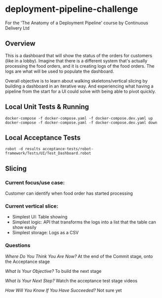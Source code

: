 # deployment-pipeline-challenge
For the 'The Anatomy of a Deployment Pipeline' course by Continuous Delivery Ltd

## Overview
This is a dashboard that will show the status of the orders for customers (like in a lobby). Imagine that there is a different system that's actually processing the food orders, and it is creating logs of the food orders. The logs are what will be used to populate the dashboard. 

Overall objective is to learn about walking skeletons/vertical slicing by building a dashboard in an iterative way. And experiencing what having a pipeline from the start for a UI could solve with being able to pivot quickly.

## Local Unit Tests & Running

```
docker-compose -f docker-compose.yaml -f docker-compose.dev.yaml up
docker-compose -f docker-compose.yaml -f docker-compose.dev.yaml down
```

## Local Acceptance Tests

```
robot -d results acceptance-tests/robot-framework/Tests/UI/Test_Dashboard.robot
```

## Slicing
### Current focus/use case:
Customer can identify when food order has started processing

### Current vertical slice:
- Simplest UI: Table showing
- Simplest logic: API that transforms the logs into a list that the table can show easily
- Simplest storage: Logs as a CSV

### Questions
*Where Do You Think You Are Now?*
At the end of the Commit stage, onto the Acceptance stage

*What Is Your Objective?*
To build the next stage

*What Is Your Next Step?*
Watch the acceptance test stage videos

*How Will You Know If You Have Succeeded?*
Not sure yet
